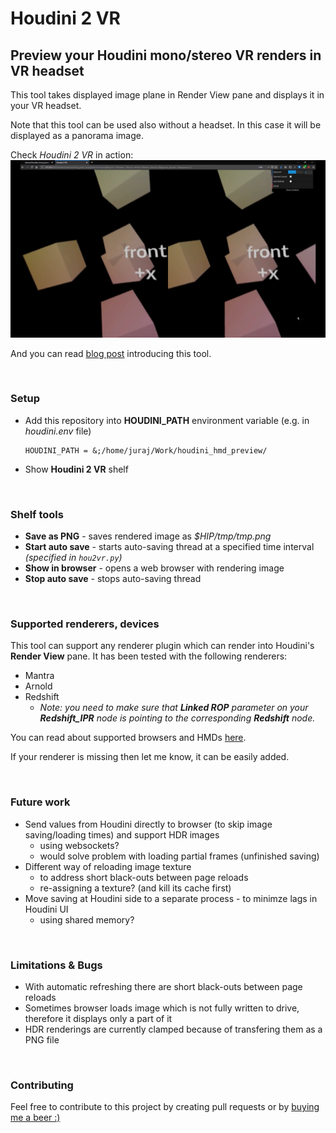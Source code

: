 # Houdini 2 VR
## Preview your Houdini mono/stereo VR renders in VR headset
This tool takes displayed image plane in Render View pane and displays it in your VR headset. 

Note that this tool can be used also without a headset. In this case it will be displayed as a panorama image.

Check *Houdini 2 VR* in action:
[![Screencast](img/screen.jpg)](https://youtu.be/B5eOd3h8jAc)

And you can read [blog post](https://jurajtomori.wordpress.com/2019/03/23/houdini-2-vr/) introducing this tool.

<br>

### Setup
* Add this repository into **HOUDINI_PATH** environment variable (e.g. in *houdini.env* file)
    ```
    HOUDINI_PATH = &;/home/juraj/Work/houdini_hmd_preview/
    ```
* Show **Houdini 2 VR** shelf

<br>

### Shelf tools
* **Save as PNG** - saves rendered image as *$HIP/tmp/tmp.png*
* **Start auto save** - starts auto-saving thread at a specified time interval *(specified in `hou2vr.py`)*
* **Show in browser** - opens a web browser with rendering image
* **Stop auto save** - stops auto-saving thread

<br>

### Supported renderers, devices
This tool can support any renderer plugin which can render into Houdini's **Render View** pane. It has been tested with the following renderers:
* Mantra
* Arnold
* Redshift
    * *Note: you need to make sure that **Linked ROP** parameter on your **Redshift_IPR** node is pointing to the corresponding **Redshift** node.*

You can read about supported browsers and HMDs [here](https://webvr.rocks/).

If your renderer is missing then let me know, it can be easily added.

<br>

### Future work
* Send values from Houdini directly to browser (to skip image saving/loading times) and support HDR images
    * using websockets?
    * would solve problem with loading partial frames (unfinished saving)
* Different way of reloading image texture
    * to address short black-outs between page reloads
    * re-assigning a texture? (and kill its cache first)
* Move saving at Houdini side to a separate process - to minimze lags in Houdini UI
    * using shared memory?

<br>

### Limitations & Bugs
* With automatic refreshing there are short black-outs between page reloads
* Sometimes browser loads image which is not fully written to drive, therefore it displays only a part of it
* HDR renderings are currently clamped because of transfering them as a PNG file

<br>

### Contributing
Feel free to contribute to this project by creating pull requests or by [buying me a beer :)](https://www.paypal.me/jtomori)
